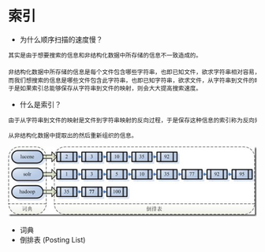 # 索引
* 为什么顺序扫描的速度慢？
```md
其实是由于想要搜索的信息和非结构化数据中所存储的信息不一致造成的。

非结构化数据中所存储的信息是每个文件包含哪些字符串，也即已知文件，欲求字符串相对容易，是从文件到字符串的映射。
而我们想搜索的信息是哪些文件包含此字符串，也即已知字符串，欲求文件，从字符串到文件的映射。
于是如果索引总能够保存从字符串到文件的映射，则会大大提高搜索速度。
```
* 什么是索引？
```md
由于从字符串到文件的映射是文件到字符串映射的反向过程，于是保存这种信息的索引称为反向索引 。
```
```md
从非结构化数据中提取出的然后重新组织的信息。
```

![](z_pic/Index.png)
* 词典
* 倒排表 (Posting List)

